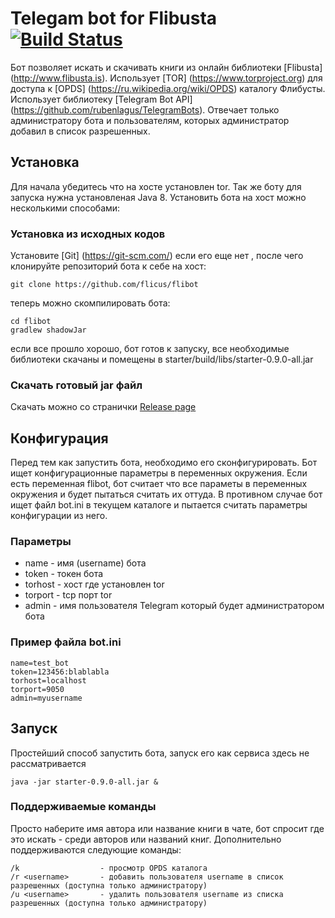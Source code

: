 # Telegam bot for Flibusta [![Build Status](https://travis-ci.org/flicus/flibot.png)](https://travis-ci.org/flicus/flibot)
Бот позволяет искать и скачивать книги из онлайн библиотеки [Flibusta] (http://www.flibusta.is). Использует [TOR] (https://www.torproject.org) для доступа к [OPDS] (https://ru.wikipedia.org/wiki/OPDS) каталогу Флибусты. Использует библиотеку [Telegram Bot API] (https://github.com/rubenlagus/TelegramBots). Отвечает только администратору бота и пользователям, которых администратор добавил в список разрешенных.
## Установка
Для начала убедитесь что на хосте установлен tor. Так же боту для запуска нужна установленая Java 8. Установить бота на хост можно несколькими способами:
### Установка из исходных кодов
Установите [Git] (https://git-scm.com/) если его еще нет , после чего клонируйте репозиторий бота к себе на хост:
```
git clone https://github.com/flicus/flibot
```
теперь можно скомпилировать бота:
```
cd flibot
gradlew shadowJar
```
если все прошло хорошо, бот готов к запуску, все необходимые библиотеки скачаны и помещены в starter/build/libs/starter-0.9.0-all.jar  
### Скачать готовый jar файл
 Скачать можно со странички [Release page](https://github.com/flicus/flibot/releases)
## Конфигурация
Перед тем как запустить бота, необходимо его сконфигурировать. Бот ищет конфигурационные параметры в переменных окружения. Если есть переменная flibot, бот считает что все параметы в переменных окружения и будет пытаться считать их оттуда. В противном случае бот ищет файл bot.ini в текущем каталоге и пытается считать параметры конфигурации из него.
### Параметры
- name    - имя (username) бота
- token   - токен бота
- torhost - хост где установлен tor 
- torport - tcp порт tor
- admin   - имя пользователя Telegram который будет администратором бота

### Пример файла bot.ini
```
name=test_bot
token=123456:blablabla
torhost=localhost
torport=9050
admin=myusername
```
## Запуск
Простейший способ запустить бота, запуск его как сервиса здесь не рассматривается
```
java -jar starter-0.9.0-all.jar &
```
### Поддерживаемые команды
Просто наберите имя автора или название книги в чате, бот спросит где это искать - среди авторов или названий книг. Дополнительно поддерживаются следующие команды:
```
/k                  - просмотр OPDS каталога
/r <username>       - добавить пользователя username в список разрешенных (доступна только администратору)
/u <username>       - удалить пользователя username из списка разрешенных (доступна только администратору)
```